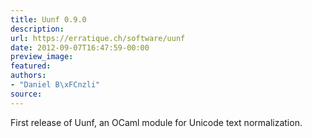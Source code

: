 ```yaml
---
title: Uunf 0.9.0
description:
url: https://erratique.ch/software/uunf
date: 2012-09-07T16:47:59-00:00
preview_image:
featured:
authors:
- "Daniel B\xFCnzli"
source:
---
```


<p>First release of Uunf, an OCaml module for Unicode text normalization.</p>
